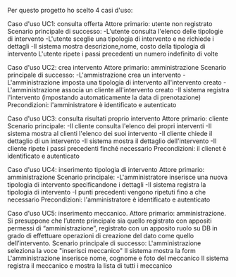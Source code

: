 Per questo progetto ho scelto 4 casi d'uso:

Caso d'uso UC1: consulta offerta Attore primario: utente non registrato Scenario principale di successo: -L'utente consulta l'elenco delle tipologie di intervento -L'utente sceglie una tipologia di intervento e ne richiede i dettagli -Il sistema mostra descrizione,nome, costo della tipologia di intervento L'utente ripete i passi precedenti un numero indefinito di volte

Caso d'uso UC2: crea intervento  Attore primario: amministrazione Scenario principale di successo: -L'ammistrazione crea un intervento -L'amministrazione imposta una tipologia di intervento all'intervento creato -L'amministrazione associa un cliente all'intervento creato -Il sistema registra l'intervento (impostando automaticamente la data di prenotazione) Precondizioni: l'amministratore è identificato e autenticato

Caso d'uso UC3: consulta risultati proprio intervento Attore primario: cliente Scenario principale: -Il cliente consulta l'elenco dei propri interventi -Il sistema mostra al clienti l'elenco dei suoi intervento -Il cliente chiede il dettaglio di un intervento -Il sistema mostra il dettaglio dell'intervento -Il cliente ripete i passi precedenti finché necessario Precondizioni: il clienet è identificato e autenticato

Caso d'uso UC4: inserimento tipologia di intervento Attore primario: amministrazione Scenario principale: -L'amministratore inserisce una nuova tipologia di intervento specificandone i dettagli -Il sistema registra la tipologia di intervento -I punti precedenti vengono ripetuti fino a che necessario Precondizioni: l'amministratore è identificato e autenticato

Caso d'uso UC5: inserimento meccanico. Attore primario: amministrazione. Si presuppone che l’utente principale sia quello registrato con appositi permessi di “amministrazione”, registrato con un apposito ruolo su DB in grado di effettuare operazioni di creazione del dato come quello dell’intervento. Scenario principale di successo: L'amministrazione seleziona la voce "inserisci meccanico" Il sistema mostra la form L'amministrazione inserisce nome, cognome e foto del meccanico Il sistema registra il meccanico e mostra la lista di tutti i meccanico

